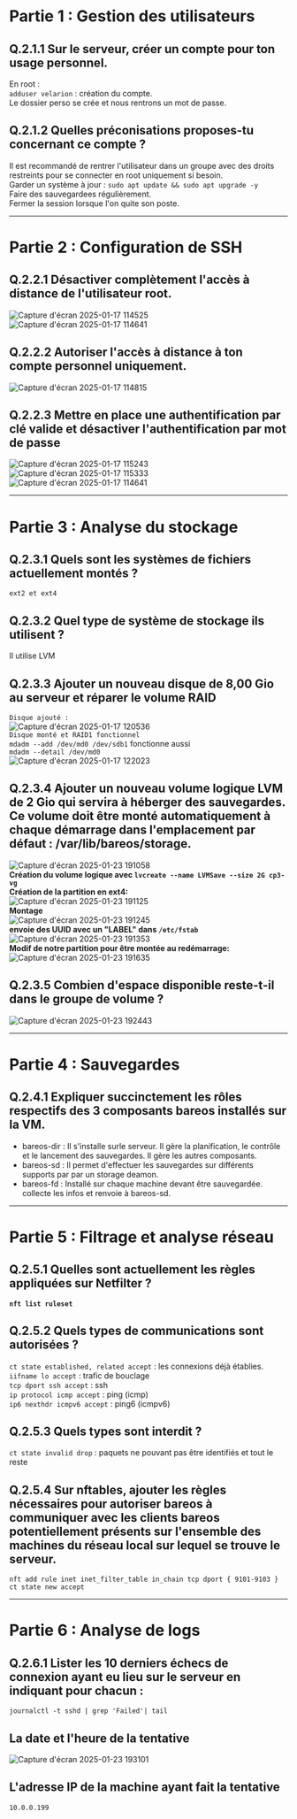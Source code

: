 # Partie 1 : Gestion des utilisateurs  

## Q.2.1.1 Sur le serveur, créer un compte pour ton usage personnel.  
En root :  
`adduser velarion` : création du compte.  
 Le dossier perso se crée et nous rentrons un mot de passe.  



## Q.2.1.2 Quelles préconisations proposes-tu concernant ce compte ?  
Il est recommandé de rentrer l'utilisateur dans un groupe avec des droits restreints pour se connecter en root uniquement si besoin.  
Garder un système à jour : `sudo apt update && sudo apt upgrade -y`  
Faire des sauvegardees régulièrement.  
Fermer la session lorsque l'on quite son poste.  

---

# Partie 2 : Configuration de SSH  

## Q.2.2.1 Désactiver complètement l'accès à distance de l'utilisateur root.  
![Capture d'écran 2025-01-17 114525](https://github.com/user-attachments/assets/4139d1f6-eb50-43b2-86ea-b5483baf3305)  
![Capture d'écran 2025-01-17 114641](https://github.com/user-attachments/assets/9dcc5c46-9848-44d3-8ec0-5ea49cb1044a)  


## Q.2.2.2 Autoriser l'accès à distance à ton compte personnel uniquement.  
![Capture d'écran 2025-01-17 114815](https://github.com/user-attachments/assets/e35b400c-377d-4d38-ac6f-dc7033940714)  


## Q.2.2.3 Mettre en place une authentification par clé valide et désactiver l'authentification par mot de passe  
![Capture d'écran 2025-01-17 115243](https://github.com/user-attachments/assets/82a22722-1ce3-4d0a-a4b2-5f9da18814fd)  
![Capture d'écran 2025-01-17 115333](https://github.com/user-attachments/assets/41b83377-cefc-4b3a-805e-90b39d388ffd)
![Capture d'écran 2025-01-17 114641](https://github.com/user-attachments/assets/3af00595-c7df-4931-90e9-e6b3af0f2ee9)  

---


# Partie 3 : Analyse du stockage
## Q.2.3.1 Quels sont les systèmes de fichiers actuellement montés ?  
``ext2 et ext4``  

## Q.2.3.2 Quel type de système de stockage ils utilisent ?  
Il utilise LVM  

## Q.2.3.3 Ajouter un nouveau disque de 8,00 Gio au serveur et réparer le volume RAID  
`Disque ajouté :`  
![Capture d'écran 2025-01-17 120536](https://github.com/user-attachments/assets/e867f5a4-bb39-412e-b0aa-779a0c55aea9)  
`Disque monté et RAID1 fonctionnel`  
`mdadm --add /dev/md0 /dev/sdb1` fonctionne aussi  
`mdadm --detail /dev/md0`  
![Capture d'écran 2025-01-17 122023](https://github.com/user-attachments/assets/a92fb50d-5130-420d-b804-180798f46bc9)  

## Q.2.3.4 Ajouter un nouveau volume logique LVM de 2 Gio qui servira à héberger des sauvegardes. Ce volume doit être monté automatiquement à chaque démarrage dans l'emplacement par défaut : /var/lib/bareos/storage.  
![Capture d'écran 2025-01-23 191058](https://github.com/user-attachments/assets/ab57de7f-35cb-4c9a-8f41-f90f042e8840)  
**Création du volume logique avec ``lvcreate --name LVMSave --size 2G cp3-vg``**  
**Création de la partition en ext4:**  
![Capture d'écran 2025-01-23 191125](https://github.com/user-attachments/assets/b59bcd0b-8922-41f1-bd58-63cad9cd24cf)  
**Montage**  
![Capture d'écran 2025-01-23 191245](https://github.com/user-attachments/assets/bb1921c5-8d25-4f3f-ad46-7d77a01ff571)  
**envoie des UUID avec un "LABEL" dans `/etc/fstab`**  
![Capture d'écran 2025-01-23 191353](https://github.com/user-attachments/assets/42ab9996-7c84-4d5f-a845-503d165b8377)  
**Modif de notre partition pour être montée au redémarrage:**  
![Capture d'écran 2025-01-23 191635](https://github.com/user-attachments/assets/c92d73aa-ffa8-46fd-81b1-10502c3d5eb3)  


## Q.2.3.5 Combien d'espace disponible reste-t-il dans le groupe de volume ?  
![Capture d'écran 2025-01-23 192443](https://github.com/user-attachments/assets/90666145-acf4-4aac-923e-1dd525579b94)  


---

# Partie 4 : Sauvegardes  

## Q.2.4.1 Expliquer succinctement les rôles respectifs des 3 composants bareos installés sur la VM.   
* bareos-dir : Il s'installe surle serveur. Il gère la planification, le contrôle et le lancement des sauvegardes. Il gère les autres composants.  
* bareos-sd : Il permet d'effectuer les sauvegardes sur différents supports par par un storage deamon.  
* bareos-fd : Installé sur chaque machine devant être sauvegardée. collecte les infos et renvoie à bareos-sd.  

---

# Partie 5 : Filtrage et analyse réseau  
## Q.2.5.1 Quelles sont actuellement les règles appliquées sur Netfilter ?  
**``nft list ruleset``**  

## Q.2.5.2 Quels types de communications sont autorisées ?  
``ct state established, related accept`` : les connexions déjà établies.  
``iifname lo accept`` : trafic de bouclage  
``tcp dport ssh accept`` : ssh  
``ip protocol icmp accept`` : ping (icmp)  
``ip6 nexthdr icmpv6 accept`` : ping6 (icmpv6)  

## Q.2.5.3 Quels types sont interdit ?  
``ct state invalid drop`` : paquets ne pouvant pas être identifiés et tout le reste  

## Q.2.5.4 Sur nftables, ajouter les règles nécessaires pour autoriser bareos à communiquer avec les clients bareos potentiellement présents sur l'ensemble des machines du réseau local sur lequel se trouve le serveur.  
``nft add rule inet inet_filter_table in_chain tcp dport { 9101-9103 } ct state new accept``  

---

# Partie 6 : Analyse de logs  
## Q.2.6.1 Lister les 10 derniers échecs de connexion ayant eu lieu sur le serveur en indiquant pour chacun :  
``journalctl -t sshd | grep 'Failed'| tail``  


## La date et l'heure de la tentative  
![Capture d'écran 2025-01-23 193101](https://github.com/user-attachments/assets/5f7b0cc7-9f4e-4e5b-9ea2-2a8b9f1098ff)


## L'adresse IP de la machine ayant fait la tentative  
``10.0.0.199``  










